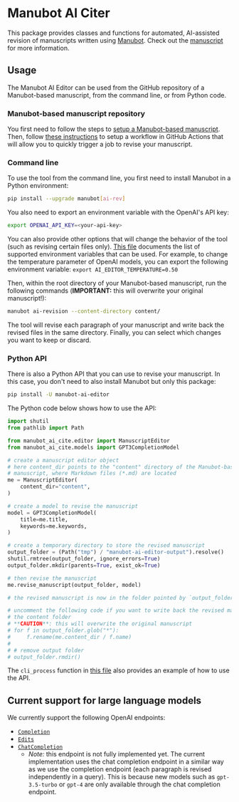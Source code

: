 # Manubot AI Citer

This package provides classes and functions for automated, AI-assisted revision of manuscripts written using [Manubot](https://manubot.org/).
Check out the [manuscript](https://greenelab.github.io/manubot-gpt-manuscript/) for more information.

## Usage

The Manubot AI Editor can be used from the GitHub repository of a Manubot-based manuscript, from the command line, or from Python code.

### Manubot-based manuscript repository

You first need to follow the steps to [setup a Manubot-based manuscript](https://github.com/manubot/rootstock).
Then, follow [these instructions](https://github.com/manubot/rootstock/blob/main/USAGE.md#ai-assisted-authoring) to setup a workflow in GitHub Actions that will allow you to quickly trigger a job to revise your manuscript.

### Command line

To use the tool from the command line, you first need to install Manubot in a Python environment:

```bash
pip install --upgrade manubot[ai-rev]
```

You also need to export an environment variable with the OpenAI's API key:

```bash
export OPENAI_API_KEY=<your-api-key>
```

You can also provide other options that will change the behavior of the tool (such as revising certain files only).
[This file](https://github.com/manubot/manubot-ai-editor/blob/main/libs/manubot_ai_cite/env_vars.py) documents the list of supported environment variables that can be used.
For example, to change the temperature parameter of OpenAI models, you can export the following environment variable: `export AI_EDITOR_TEMPERATURE=0.50`

Then, within the root directory of your Manubot-based manuscript, run the following commands (**IMPORTANT:** this will overwrite your original manuscript!):

```bash
manubot ai-revision --content-directory content/
```

The tool will revise each paragraph of your manuscript and write back the revised files in the same directory.
Finally, you can select which changes you want to keep or discard.

### Python API

There is also a Python API that you can use to revise your manuscript.
In this case, you don't need to also install Manubot but only this package:

```bash
pip install -U manubot-ai-editor
```

The Python code below shows how to use the API:

```python
import shutil
from pathlib import Path

from manubot_ai_cite.editor import ManuscriptEditor
from manubot_ai_cite.models import GPT3CompletionModel

# create a manuscript editor object
# here content_dir points to the "content" directory of the Manubot-based
# manuscript, where Markdown files (*.md) are located
me = ManuscriptEditor(
    content_dir="content",
)

# create a model to revise the manuscript
model = GPT3CompletionModel(
    title=me.title,
    keywords=me.keywords,
)

# create a temporary directory to store the revised manuscript
output_folder = (Path("tmp") / "manubot-ai-editor-output").resolve()
shutil.rmtree(output_folder, ignore_errors=True)
output_folder.mkdir(parents=True, exist_ok=True)

# then revise the manuscript
me.revise_manuscript(output_folder, model)

# the revised manuscript is now in the folder pointed by `output_folder`

# uncomment the following code if you want to write back the revised manuscript to
# the content folder
# **CAUTION**: this will overwrite the original manuscript
# for f in output_folder.glob("*"):
#     f.rename(me.content_dir / f.name)
# 
# # remove output folder
# output_folder.rmdir()
```

The `cli_process` function in [this file](https://github.com/manubot/manubot/blob/f62dd4cfdebf67f99f63c9b2e64edeaa591eeb69/manubot/ai_revision/ai_revision_command.py#L7) also provides an example of how to use the API.

## Current support for large language models

We currently support the following OpenAI endpoints:
* [`Completion`](https://platform.openai.com/docs/api-reference/completions)
* [`Edits`](https://platform.openai.com/docs/api-reference/edits)
* [`ChatCompletion`](https://platform.openai.com/docs/api-reference/chat)
  * *Note:* this endpoint is not fully implemented yet.
    The current implementation uses the chat completion endpoint in a similar way as we use the completion endpoint (each paragraph is revised independently in a query).
    This is because new models such as `gpt-3.5-turbo` or `gpt-4` are only available through the chat completion endpoint.
